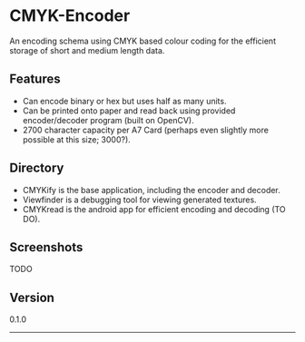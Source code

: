 # CMYK-Encoder
An encoding schema using CMYK based colour coding for the efficient storage of short and medium length data.

## Features

- Can encode binary or hex but uses half as many units.
- Can be printed onto paper and read back using provided encoder/decoder program (built on OpenCV).
- 2700 character capacity per A7 Card (perhaps even slightly more possible at this size; 3000?).

## Directory
- CMYKify is the base application, including the encoder and decoder.
- Viewfinder is a debugging tool for viewing generated textures.
- CMYKread is the android app for efficient encoding and decoding (TO DO).

## Screenshots
TODO

## Version
0.1.0

---
